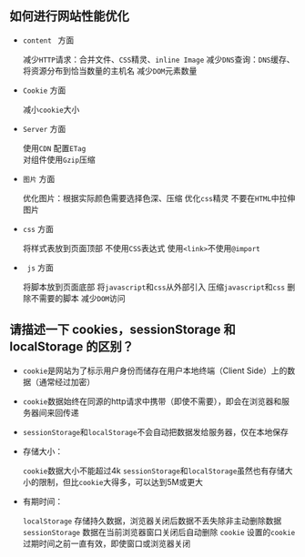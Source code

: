 ## 如何进行网站性能优化
- `content ` 方面
	
	减少`HTTP`请求：合并文件、`CSS`精灵、`inline Image`
	减少`DNS`查询：`DNS`缓存、将资源分布到恰当数量的主机名
	减少`DOM`元素数量

- `Cookie` 方面

	减小`cookie`大小

- `Server` 方面

	使用`CDN`
	配置`ETag`	
	对组件使用`Gzip`压缩

- `图片` 方面

	优化图片：根据实际颜色需要选择色深、压缩
	优化`css`精灵
	不要在`HTML`中拉伸图片

- `css` 方面

 	将样式表放到页面顶部
	不使用`CSS`表达式
	使用`<link>`不使用`@import`

- ` js` 方面

	将脚本放到页面底部
	将`javascript`和`css`从外部引入
	压缩`javascript`和`css`
	删除不需要的脚本
	减少`DOM`访问
	

## 请描述一下 cookies，sessionStorage 和 localStorage 的区别？

- `cookie`是网站为了标示用户身份而储存在用户本地终端（Client Side）上的数据（通常经过加密）

- `cookie`数据始终在同源的http请求中携带（即使不需要），即会在浏览器和服务器间来回传递

- `sessionStorage`和`localStorage`不会自动把数据发给服务器，仅在本地保存

- 存储大小：

	`cookie`数据大小不能超过4k
	`sessionStorage`和`localStorage`虽然也有存储大小的限制，但比`cookie`大得多，可以达到5M或更大

- 有期时间：

	`localStorage` 存储持久数据，浏览器关闭后数据不丢失除非主动删除数据
	`sessionStorage` 数据在当前浏览器窗口关闭后自动删除
	`cookie` 设置的`cookie`过期时间之前一直有效，即使窗口或浏览器关闭 